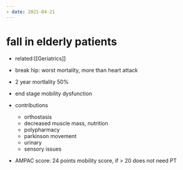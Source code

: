 ```yaml
---
- date: 2021-04-21
---
```


# fall in elderly patients

- related:[[Geriatrics]]

- break hip: worst mortality, more than heart attack

- 2 year mortlality 50%

- end stage mobility dysfunction

- contributions
	- orthostasis
	- decreased muscle mass, nutrition
	- polypharmacy
	- parkinson movement
	- urinary
	- sensory issues

- AMPAC score: 24 points mobility score, if > 20 does not need PT
